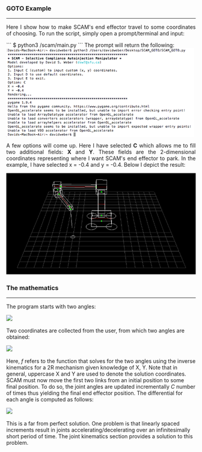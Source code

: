 ### GOTO Example  
---  
<p align="justify">
Here I show how to make SCAM's end effector travel to some  
coordinates of choosing. To run the script, simply open a  
prompt/terminal and input:  
</p>
```
$ python3 /scam/main.py  
``` 
The prompt will return the following:  

<img src="https://github.com/dsw7/SCAM/blob/master/docs/scam_goto/example_UI.png" width="500" align=middle>  

<p align="justify">
    A few options will come up. Here I have selected <b>C</b> which  
allows me to fill two additional fields: <b>X</b> and <b>Y</b>. These fields are the 2-dimensional coordinates representing where I want SCAM's end effector to park. In the example, I have selected x = -0.4 and y = -0.4. Below I depict the result:  
</p>

<img src="https://github.com/dsw7/SCAM/blob/master/docs/scam_goto/-0.4_-0.4.png">  

### The mathematics    
---  

The program starts with two angles:  

<img src="https://latex.codecogs.com/gif.latex?%5Cbegin%7Balign*%7D%20%5Ctheta_i_1%20%3D%200%5E%5Ccirc%5C%5C%20%5Ctheta_i_2%20%3D%200%5E%5Ccirc%20%5Cend%7Balign%7D">  
<!---
\begin{align*} 
\theta_i_1 = 0^\circ\\
\theta_i_2 = 0^\circ
\end{align}
--->  

<p align="justified">
Two coordinates are collected from the user, from which two angles  
are obtained:  
</p>

<img src="https://latex.codecogs.com/gif.latex?%5Ctheta_1%2C%20%5Ctheta_2%20%3D%20f%28x%2C%20y%29">  

<p align="justified">
    Here, <i>f</i> refers to the function that solves for the two angles using  
the inverse kinematics for a 2R mechanism given knowledge of X, Y. Note  
that in general, uppercase X and Y are used to denote the solution coordinates.  
SCAM must now move the first two links from an initial position to some  
final position. To do so, the joint angles are updated incrementally <i>C</i>  
number of times thus yielding the final end effector position. The differential for  
each angle is computed as follows:  
</p>

<!---
\begin{align*} 
\Delta\theta_1 = \frac{\theta_1 - \theta_i_1}{C}\\
\Delta\theta_2 = \frac{\theta_2 - \theta_i_2}{C}\\
\end{align}
--->  

<img src="https://latex.codecogs.com/gif.latex?%5Cbegin%7Balign*%7D%20%5CDelta%5Ctheta_1%20%3D%20%5Cfrac%7B%5Ctheta_1%20-%20%5Ctheta_i_1%7D%7BC%7D%5C%5C%20%5CDelta%5Ctheta_2%20%3D%20%5Cfrac%7B%5Ctheta_2%20-%20%5Ctheta_i_2%7D%7BC%7D%5C%5C%20%5Cend%7Balign%7D">

<p align="justified">
This is a far from perfect solution. One problem is that  
linearly spaced increments result in joints accelerating/decelerating  
over an infinitesimally short period of time. The joint kinematics  
section provides a solution to this problem.
</p>



